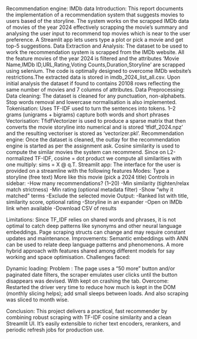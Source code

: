 Recommendation engine: IMDb data
Introduction:
This report documents the implementation of a recommendation system that suggests movies to users based of the storyline. The system works on the scrapped IMDb data of movies of the year 2024 effectively scrapping the movie’s summary and analysing the user input to recommend top movies which is near to the user preference. A Streamlit app lets users type a plot or pick a movie and get top-5 suggestions.
Data Extraction and Analysis:
The dataset to be used to work the recommendation system is scrapped from the IMDb website. All the feature movies of the year 2024 is filtered and the attributes ‘Movie Name,IMDb ID,URL,Rating,Voting Counts,Duration,Storyline’ are scrapped using selenium. The code is optimally designed to overcome IMDb website’s restrictions.The extracted data is stored in imdb_2024_list_all.csv.
Upon initial analysis the dataset if found to contains 20108 rows reflecting the same number of movies and 7 columns of attributes.
Data Preprocessing:
Data cleaning: The dataset is cleaned for any punctuation, non-alphabets. Stop words removal and lowercase normalisation is also implemented. 
Tokenisation: Uses TF-IDF used to turn the sentences into tokens. 1–2 grams (unigrams + bigrams) capture both words and short phrases
Vectorisation: TfidfVectorizer is used to produce a sparse matrix that then converts the movie storyline into numerical and is stored ‘tfidf_2024.npz’ and the resulting vectoriser is stored as ‘vectorizer.pkl’.
Recommendation engine:
Once the dataset is cleaned, the outlay for the recommendation engine is started as per the assignment ask. Cosine similarity is used to compute the similar movies the system can recommend. Since on L2-normalized TF-IDF, cosine = dot product we compute all similarities with one multiply: sims = X @ q.T.
Streamlit app:
The interface for the user is provided on a streamline with the following features
Modes:
Type a storyline (free text)
More like this movie (pick a 2024 title)
Controls in sidebar:
-How many recommendations? (1–20)
-Min similarity (tighten/relax match strictness)
-Min rating (optional metadata filter)
-Show “why it matched” terms
-Exclude the selected movie
Output:
-Ranked list with title, similarity score, optional rating
-Storyline in an expander
-Open on IMDb link when available
-Download CSV of results

Limitations:
Since TF_IDF relies on shared words and phrases, it is not optimal to catch deep patterns like synonyms and other neural language embeddings.
Page scraping structs can change and may require constant updates and maintenance. 
Improvements:
Semantic embeddings with ANN can be used to relate deep language patterns and phenomenons.
A more hybrid approach with features shared among different models for say working and space optimisation. 
Challenges faced:

Dynamic loading:
Problem : The page uses a “50 more” button and/or paginated date filters, the scraper emulates user clicks until the button disappears was devised. With kept on crashing the tab. 
Overcome: Restarted the driver very time to reduce how much is kept in the DOM (monthly slicing helps); add small sleeps between loads. And also scraping was sliced to month wise.

Conclusion:
This project delivers a practical, fast recommender by combining robust scraping with TF-IDF cosine similarity and a clean Streamlit UI. It’s easily extensible to richer text encoders, rerankers, and periodic refresh jobs for production use.